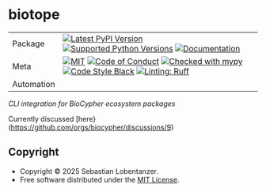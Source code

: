 # biotope

| |                                                                                                                                                                                                                                                                                                                                                                                                                                                                                                                                                                                                            |
|---|------------------------------------------------------------------------------------------------------------------------------------------------------------------------------------------------------------------------------------------------------------------------------------------------------------------------------------------------------------------------------------------------------------------------------------------------------------------------------------------------------------------------------------------------------------------------------------------------------------|
| Package | [![Latest PyPI Version](https://img.shields.io/pypi/v/biotope.svg)](https://pypi.org/project/biotope/) [![Supported Python Versions](https://img.shields.io/pypi/pyversions/biotope.svg)](https://pypi.org/project/biotope/) [![Documentation](https://readthedocs.org/projects/biotope/badge/?version=latest)](https://biotope.readthedocs.io/en/latest/?badge=latest)                                                                                                                                                                              |
| Meta | [![MIT](https://img.shields.io/pypi/l/biotope.svg)](LICENSE) [![Code of Conduct](https://img.shields.io/badge/Contributor%20Covenant-v2.0%20adopted-ff69b4.svg)](.github/CODE_OF_CONDUCT.md) [![Checked with mypy](https://www.mypy-lang.org/static/mypy_badge.svg)](https://mypy-lang.org/) [![Code Style Black](https://img.shields.io/badge/code%20style-black-000000.svg)](https://github.com/ambv/black) [![Linting: Ruff](https://img.shields.io/endpoint?url=https://raw.githubusercontent.com/charliermarsh/ruff/main/assets/badge/v2.json)](https://github.com/astral-sh/ruff) |
| Automation |                                                                                                                                                                                                                                                                                                                                                                                                                                       |

_CLI integration for BioCypher ecosystem packages_

Currently discussed [here}(https://github.com/orgs/biocypher/discussions/9)

## Copyright

- Copyright © 2025 Sebastian Lobentanzer.
- Free software distributed under the [MIT License](./LICENSE).
